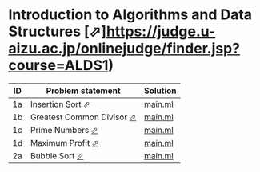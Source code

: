 # Introduction to Algorithms and Data Structures [⬀]https://judge.u-aizu.ac.jp/onlinejudge/finder.jsp?course=ALDS1)


| ID | Problem statement                                                                                | Solution              |
|----|--------------------------------------------------------------------------------------------------|-----------------------|
| 1a | Insertion Sort [⬀](https://judge.u-aizu.ac.jp/onlinejudge/description.jsp?id=ALDS1_1_A)          | [main.ml](1a/main.ml) |
| 1b | Greatest Common Divisor [⬀](https://judge.u-aizu.ac.jp/onlinejudge/description.jsp?id=ALDS1_1_B) | [main.ml](1b/main.ml) |
| 1c | Prime Numbers [⬀](https://judge.u-aizu.ac.jp/onlinejudge/description.jsp?id=ALDS1_1_C)           | [main.ml](1c/main.ml) |
| 1d | Maximum Profit [⬀](https://judge.u-aizu.ac.jp/onlinejudge/description.jsp?id=ALDS1_1_D)          | [main.ml](1d/main.ml) |
| 2a | Bubble Sort [⬀](https://judge.u-aizu.ac.jp/onlinejudge/description.jsp?id=ALDS1_2_A)             | [main.ml](2a/main.ml) |

